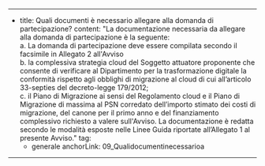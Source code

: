 ---
  - title: Quali documenti è necessario allegare alla domanda di partecipazione?
    content: "La documentazione necessaria da allegare alla domanda di partecipazione è la seguente: <br> a. La domanda di partecipazione deve essere compilata secondo il facsimile in Allegato 2 all'Avviso <br> b. la complessiva strategia cloud del Soggetto attuatore proponente che consente di verificare al Dipartimento per la trasformazione digitale la conformità rispetto agli obblighi di migrazione al cloud di cui all’articolo 33-septies del decreto-legge 179/2012;<br> c. il Piano di Migrazione ai sensi del Regolamento cloud e il Piano di Migrazione di massima al PSN corredato dell’importo stimato dei costi di migrazione, del canone per il primo anno e del finanziamento complessivo richiesto a valere sull'Avviso. La documentazione è redatta secondo le modalità esposte nelle Linee Guida riportate all’Allegato 1 al presente Avviso."
    tag:
      - generale
    anchorLink: 09_Qualidocumentinecessarioa
---
